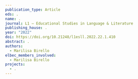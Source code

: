 ```yaml
---
publication_type: Article
eds: .
name: .
journal: L1 – Educational Studies in Language & Literature
publishing_house: .
year: "2022"
doi: https://doi.org/10.21248/l1esll.2022.22.1.410
abstract: .
authors:
  - Marilisa Birello
elbec_members_involved:
  - Marilisa Birello
projects:
  - .
---
```


